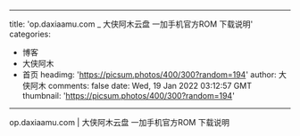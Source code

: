 
---
title: 'op.daxiaamu.com _ 大侠阿木云盘 一加手机官方ROM 下载说明'
categories: 
 - 博客
 - 大侠阿木
 - 首页
headimg: 'https://picsum.photos/400/300?random=194'
author: 大侠阿木
comments: false
date: Wed, 19 Jan 2022 03:12:57 GMT
thumbnail: 'https://picsum.photos/400/300?random=194'
---

<div>   
op.daxiaamu.com | 大侠阿木云盘 一加手机官方ROM 下载说明  
</div>
            